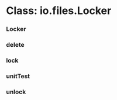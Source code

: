 # Class: io.files.Locker

### Locker




### delete




### lock




### unitTest




### unlock





